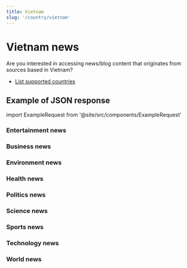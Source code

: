 ```yaml
---
title: Vietnam
slug: '/country/vietnam'
---
```


# Vietnam news

Are you interested in accessing news/blog content that originates from sources based in Vietnam?

- [List supported countries](/get-articles/countries)

## Example of JSON response

import ExampleRequest from '@site/src/components/ExampleRequest'

### Entertainment news
<ExampleRequest url="https://api.apitube.io/v1/news/articles-demo?limit=2&category=news/Arts_and_Entertainment&country=vn"></ExampleRequest>

### Business news
<ExampleRequest url="https://api.apitube.io/v1/news/articles-demo?limit=2&category=news/Business&country=vn"></ExampleRequest>

### Environment news
<ExampleRequest url="https://api.apitube.io/v1/news/articles-demo?limit=2&category=news/Environment&country=vn"></ExampleRequest>

### Health news
<ExampleRequest url="https://api.apitube.io/v1/news/articles-demo?limit=2&category=news/Health&country=vn"></ExampleRequest>

### Politics news
<ExampleRequest url="https://api.apitube.io/v1/news/articles-demo?limit=2&category=news/Politics&country=vn"></ExampleRequest>

### Science news
<ExampleRequest url="https://api.apitube.io/v1/news/articles-demo?limit=2&category=news/Science&country=vn"></ExampleRequest>

### Sports news
<ExampleRequest url="https://api.apitube.io/v1/news/articles-demo?limit=2&category=news/Sports&country=vn"></ExampleRequest>

### Technology news
<ExampleRequest url="https://api.apitube.io/v1/news/articles-demo?limit=2&category=news/Technology&country=vn"></ExampleRequest>

### World news
<ExampleRequest url="https://api.apitube.io/v1/news/articles-demo?limit=2&category=news/World&country=vn"></ExampleRequest>

